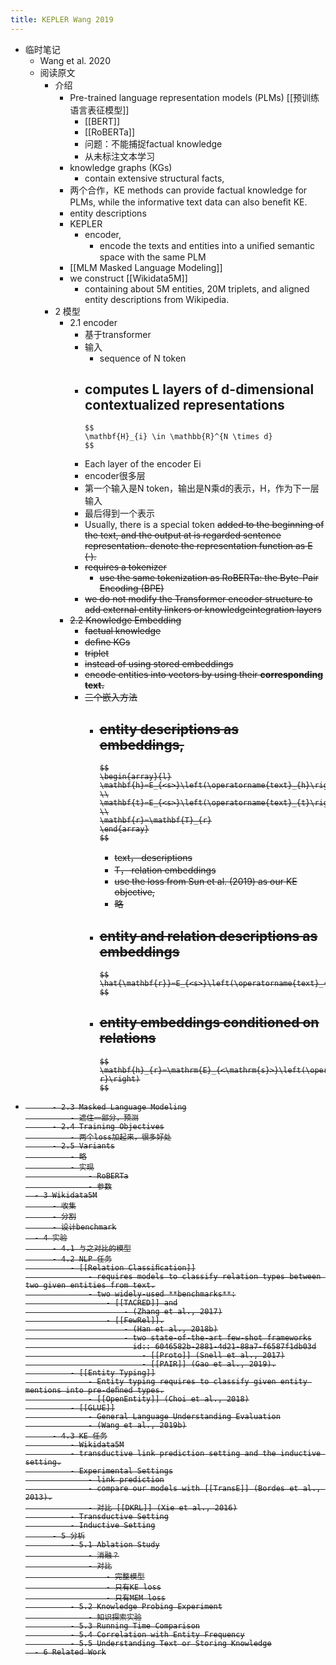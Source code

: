 ```yaml
---
title: KEPLER Wang 2019
---
```


- 临时笔记
	- Wang et al. 2020
	- 阅读原文
		- 介绍
			- Pre-trained language representation models (PLMs) [[预训练语言表征模型]]
				- [[BERT]]
				- [[RoBERTa]]
				- 问题：不能捕捉factual knowledge
				- 从未标注文本学习
			- knowledge graphs (KGs)
				- contain extensive structural facts,
			- 两个合作，KE methods can provide factual knowledge for PLMs, while the informative text data can also beneﬁt KE.
			- entity descriptions
			- KEPLER
				- encoder,
					- encode the texts and entities into a uniﬁed semantic space with the same PLM
			- [[MLM Masked Language Modeling]]
			- we construct [[Wikidata5M]]
				- containing about 5M entities, 20M triplets, and aligned entity descriptions from Wikipedia.
		- 2 模型
			- 2.1 encoder
				- 基于transformer
				- 输入
					- sequence of N token
				- computes L layers of d-dimensional contextualized representations
					-
					  $$
					  \mathbf{H}_{i} \in \mathbb{R}^{N \times d}
					  $$
				- Each layer of the encoder Ei
				- encoder很多层
				- 第一个输入是N token，输出是N乘d的表示，H，作为下一层输入
				- 最后得到一个表示
				- Usually, there is a special token <s> added to the beginning of the text, and the output at <s> is regarded sentence representation. denote the representation function as E <s>(·).
				- requires a tokenizer
					- use the same tokenization as RoBERTa: the Byte-Pair Encoding (BPE)
				- we do not modify the Transformer encoder structure to add external entity linkers or knowledgeintegration layers
			- 2.2 Knowledge Embedding
				- factual knowledge
				- deﬁne KGs
				- triplet
				- instead of using stored embeddings
				- encode entities into vectors by using their **corresponding text.**
				- 三个嵌入方法
					- entity descriptions as embeddings,
						-
						  $$
						  \begin{array}{l}
						  \mathbf{h}=E_{<s>}\left(\operatorname{text}_{h}\right) \\
						  \mathbf{t}=E_{<s>}\left(\operatorname{text}_{t}\right) \\
						  \mathbf{r}=\mathbf{T}_{r}
						  \end{array}
						  $$
						- text， descriptions
						- T， relation embeddings
						- use the loss from Sun et al. (2019) as our KE objective,
						- 略
					- entity and relation descriptions as embeddings
						-
						  $$
						  \hat{\mathbf{r}}=E_{<s>}\left(\operatorname{text}_{r}\right)
						  $$
					- entity embeddings conditioned on relations
						-
						  $$
						  \mathbf{h}_{r}=\mathrm{E}_{<\mathrm{s}>}\left(\operatorname{text}_{h, r}\right)
						  $$
-
			- 2.3 Masked Language Modeling
				- 遮住一部分，预测
			- 2.4 Training Objectives
				- 两个loss加起来，很多好处
			- 2.5 Variants
				- 略
				- 实现
					- RoBERTa
					- 参数
		- 3 Wikidata5M
			- 收集
			- 分割
			- 设计benchmark
		- 4 实验
			- 4.1 与之对比的模型
			- 4.2 NLP 任务
				- [[Relation Classiﬁcation]]
					- requires models to classify relation types between two given entities from text.
					- two widely-used **benchmarks**:
						- [[TACRED]] and
							- (Zhang et al., 2017)
						- [[FewRel]].
							- (Han et al., 2018b)
							- two state-of-the-art few-shot frameworks
							  id:: 6046582b-2881-4d21-88a7-f6587f1db03d
								- [[Proto]] (Snell et al., 2017)
								- [[PAIR]] (Gao et al., 2019).
				- [[Entity Typing]]
					- Entity typing requires to classify given entity mentions into pre-deﬁned types.
					- [[OpenEntity]] (Choi et al., 2018)
				- [[GLUE]]
					- General Language Understanding Evaluation
					- (Wang et al., 2019b)
			- 4.3 KE 任务
				- Wikidata5M
				- transductive link prediction setting and the inductive setting.
				- Experimental Settings
					- link prediction
					- compare our models with [[TransE]] (Bordes et al., 2013).
					- 对比 [[DKRL]] (Xie et al., 2016)
				- Transductive Setting
				- Inductive Setting
			- 5 分析
				- 5.1 Ablation Study
					- 消融？
					- 对比
						- 完整模型
						- 只有KE loss
						- 只有MEM loss
				- 5.2 Knowledge Probing Experiment
					- 知识探索实验
				- 5.3 Running Time Comparison
				- 5.4 Correlation with Entity Frequency
				- 5.5 Understanding Text or Storing Knowledge
		- 6 Related Work
